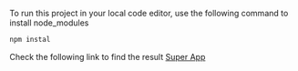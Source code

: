 To run this project in your local code editor, use the following command to install node_modules

```cmd
npm instal
```

Check the following link to find the result
[Super App](https://jayaprakash-super-app.vercel.app/)
